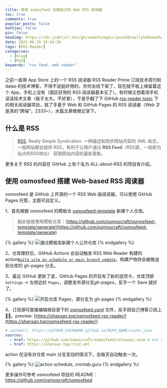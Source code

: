 ```yaml
---
title: 使用 osmosfeed 创建自己的 Web RSS 阅读器
toc: true
comments: true
popular_posts: false
mathjax: false
pin: false
headimg: https://cdn.jsdelivr.net/gh/ssmath/mypic/you%20really%20need%20rss.png
date: 2021-06-29 15:34:20
tags: [RSS Reader]
categories:
  - [blog]
  - [RSS]
keywords: "rss feed, web reader"
---
```


之前一直用 App Store 上的一个 RSS 阅读器 RSS Reader Prime 订阅技术周刊和 dalao 的技术博客，不得不说挺好用的，奈何全线下架了，现在就平板上保留着这个 App，手机上没有（国区好用的 RSS 阅读器基本无了）。有时候又想着用手机读读技术文章（板子太大，不好拿），于是乎翻了下 GitHub [rss-reader topic](https://github.com/topics/rss-reader) 下的相关阅读器项目，挑了手基于 Web 和 GitHub Pages 的 RSS 阅读器（Web 才是真的“跨端”，2333~），水篇文章微微记录下。

<!-- more -->

## 什么是 RSS

> [RSS](https://baike.baidu.com/item/rss/24470), Really Simple Syndication. 一种描述和同步网站内容的 XML 格式，一般网站都会提供 RSS，有利于让用户通过 **RSS Feed**（RSS源，一般即为站点的RSS地址） 获取网站内容的最新更新。

更多关于 RSS 的内容在 GitHub 上有个名为 ALL-about-RSS 的项目有介绍。

## 使用 osmosfeed 搭建 Web-based RSS 阅读器

osmosfeed 是 GitHub 上开源的一个 RSS Web 版阅读器，可以使用 GitHub Pages 托管，主题可自定义。

1、首先根据 osmosfeed 的模板仓 [osmosfeed-template](https://github.com/osmoscraft/osmosfeed-template) 新建个人仓库。

> 戳此链接使用模板仓库：[https://github.com/osmoscraft/osmosfeed-template/generate](https://github.com/osmoscraft/osmosfeed-template/generate)

{% gallery %}
![通过模板库新建个人公共仓库](https://cdn.jsdelivr.net/gh/ssmath/mypic/20210629211254.png)
{% endgallery %}

2、仓库建好后，GitHub Actions 会自动触发 RSS Web Reader 构建的 action[`Build site on schedule or main branch update`](https://github.com/yeshan333/osmosfeed-rss-reader/blob/main/.github/workflows/update-feed.yaml)，构建产物将会被推送到仓库的 gh-pages 分支。


3、最近 GitHub 更新了波，GitHub Pages 的开启有了新的选项卡，仓库顶部 `Settings` -> 左侧边栏 `Pages`，调整发布源分支*gh-pages*，反手一个 Save 就好了。

{% gallery %}
![开启仓库 Pages，源分支为 gh-pages](https://cdn.jsdelivr.net/gh/ssmath/mypic/20210629212354.png)
{% endgallery %}

4、订阅源可直接编辑根目录下的 [osmosfeed.yaml](https://github.com/yeshan333/osmosfeed-rss-reader/blob/main/osmosfeed.yaml) 文件，反手把自己博客订阅上👻😎。preview: [https://shansan.top/osmosfeed-rss-reader/](https://shansan.top/osmosfeed-rss-reader/)

```yaml
# cacheUrl: https://GITHUB_USERNAME.github.io/REPO_NAME/cache.json
sources:
  - href: https://github.com/osmoscraft/osmosfeed/releases.atom # Get new feature announcement via this feed
  - href: https://shansan.top/rss2.xml
```

action 在没有对仓库 main 分支变动的情况下，会每天自动触发一次。

{% gallery %}
![action schedule, crontab.guru](https://cdn.jsdelivr.net/gh/ssmath/mypic/20210629214608.png)
{% endgallery %}

更多操作可参考 osmosfeed 项目的 README：https://github.com/osmoscraft/osmosfeed
